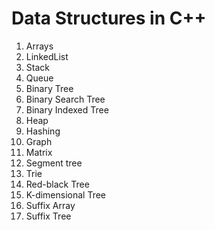 # Data Structures in C++

1. Arrays 
2. LinkedList 
3. Stack 
4. Queue
5. Binary Tree
6. Binary Search Tree
7. Binary Indexed Tree 
8. Heap
9. Hashing
10. Graph
11. Matrix
12. Segment tree
13. Trie
14. Red-black Tree
15. K-dimensional Tree
16. Suffix Array
17. Suffix Tree